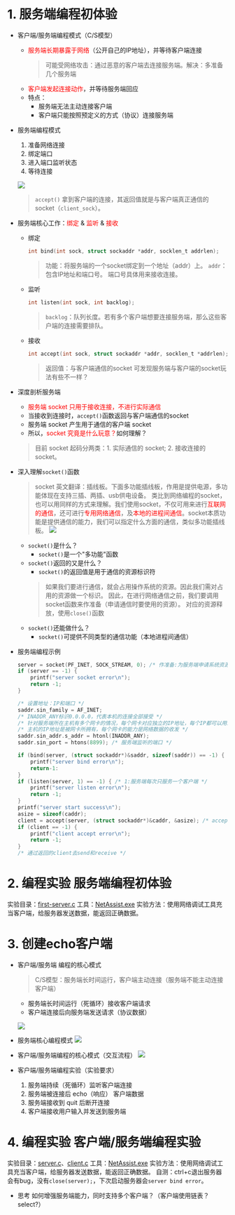 # 1. 服务端编程初体验

- 客户端/服务端编程模式（C/S模型）
    - <font color=red>服务端长期暴露于网络</font>（公开自己的IP地址），并等待客户端连接
        > 可能受网络攻击：通过恶意的客户端去连接服务端。解决：多准备几个服务端
    - <font color=red>客户端发起连接动作</font>，并等待服务端回应
    - 特点：
        - 服务端无法主动连接客户端
        - 客户端只能按照预定义的方式（协议）连接服务端

- 服务端编程模式
    1. 准备网络连接
    2. 绑定端口
    3. 进入端口监听状态
    4. 等待连接

    ![](vx_images/02_1.png)
    > `accept()` 拿到客户端的连接，其返回值就是与客户端真正通信的socket（`client_sock`）。

- 服务端核心工作：<font color=red>绑定</font> & <font color=red>监听</font> & <font color=red>接收</font>
    - 绑定
        ```c
        int bind(int sock, struct sockaddr *addr, socklen_t addrlen);
        ```
        > 功能：将服务端的一个socket绑定到一个地址（addr）上。
        > `addr`：包含IP地址和端口号。
        > 端口号具体用来接收连接。
    - 监听
        ```c
        int listen(int sock, int backlog);
        ```
        > `backlog`：队列长度。若有多个客户端想要连接服务端，那么这些客户端的连接需要排队。
    - 接收
        ```c
        int accept(int sock, struct sockaddr *addr, socklen_t *addrlen);
        ```
        > 返回值：与客户端通信的socket
        > 可发现服务端与客户端的socket玩法有些不一样？

- 深度剖析服务端
    - <font color=red>服务端 socket 只用于接收连接，不进行实际通信</font>
    - 当接收到连接时，`accept()`函数返回与客户端通信的socket
    - 服务端 socket 产生用于通信的客户端 socket
    - 所以，<font color=red>socket 究竟是什么玩意？</font>如何理解？
    > 目前 socket 起码分两类：1. 实际通信的 socket; 2. 接收连接的 socket。

- 深入理解`socket()`函数
    > socket 英文翻译：插线板。下面多功能插线板，作用是提供电源，多功能体现在支持三插、两插、usb供电设备。
    > 类比到网络编程的socket，也可以用同样的方式来理解。我们使用socket，不仅可用来进行<font color=red>互联网的通信</font>，还可进行<font color=red>专用网络通信</font>，及<font color=red>本地的进程间通信</font>。socket本质功能是提供通信的能力，我们可以指定什么方面的通信，类似多功能插线板。
    > ![](vx_images/02_2.png)
    - `socket()`是什么？
        - `socket()`是一个"多功能"函数
    - `socket()`返回的又是什么？
        - `socket()`的返回值是用于通信的资源标识符
        > 如果我们要进行通信，就会占用操作系统的资源。因此我们需对占用的资源做一个标识。
        > 因此，在进行网络通信之前，我们要调用socket函数来作准备（申请通信时要使用的资源）。
        > 对应的资源释放，使用`close()`函数
    - `socket()`还能做什么？
        - `socket()`可提供不同类型的通信功能（本地进程间通信）


- 服务端编程示例

    ```c
    server = socket(PF_INET, SOCK_STREAM, 0); /* 作准备:为服务端申请系统资源 */
    if (server == -1) {
        printf("server socket error\n");
        return -1;
    }

    /* 设置地址：IP和端口 */
    saddr.sin_family = AF_INET;
    /* INADDR_ANY标识0.0.0.0，代表本机的连接全部接受 */
    /* 针对服务端所在主机有多个网卡的情况，每个网卡对应独立的IP地址，每个IP都可以用来通信 */
    /* 主机的IP地址是被网卡所拥有，每个网卡的能力是网络数据的收发 */
    saddr.sin_addr.s_addr = htonl(INADDR_ANY);
    saddr.sin_port = htons(8899); /* 服务端监听的端口 */

    if (bind(server, (struct sockaddr*)&saddr, sizeof(saddr)) == -1) {
        printf("server bind error\n");
        return-1:
    }
    if (listen(server, 1) == -1) { /* 1:服务端每次只服务一个客户端 */
        printf("server listen error\n");
        return -1;
    }
    printf("server start success\n");
    asize = sizeof(caddr);
    client = accept(server, (struct sockaddr*)&caddr, &asize); /* accept调用后将进入阻塞状态 */
    if (client == -1) {
        printf("client accept error\n");
        return -1;
    }
    /* 通过返回的client去send和receive */
    ```

# 2. 编程实验 服务端编程初体验
实验目录：[first-server.c](vx_attachments\02\code\first-server.c)
工具：[NetAssist.exe](vx_attachments\01\NetAssist\NetAssist.exe)
实验方法：使用网络调试工具充当客户端，给服务器发送数据，能返回正确数据。

# 3. 创建echo客户端
- 客户端/服务端 编程的核心模式
    > C/S模型：服务端长时间运行，客户端主动连接（服务端不能主动连接客户端）
    - 服务端长时间运行（死循环）接收客户端请求
    - 客户端连接后向服务端发送请求（协议数据）

    ![](vx_images/02_3.png)

- 服务端核心编程模式
![](vx_images/02_4.png)

- 客户端/服务端编程的核心模式（交互流程）
![](vx_images/02_5.png)

- 客户端/服务端编程实验（实验要求）
    1. 服务端持续（死循环）监听客户端连接
    2. 服务端被连接后 echo（响应） 客户端数据
    3. 服务端接收到 quit 后断开连接
    4. 客户端接收用户输入并发送到服务端

# 4. 编程实验 客户端/服务端编程实验
实验目录：[server.c](vx_attachments\02\code\server.c)、[client.c](vx_attachments\02\code\client.c)
工具：[NetAssist.exe](vx_attachments\01\NetAssist\NetAssist.exe)
实验方法：使用网络调试工具充当客户端，给服务器发送数据，能返回正确数据。
自测：ctrl+c退出服务器会有bug，没有`close(server);`，下次启动服务器会`server bind error`。

- 思考
    如何增强服务端能力，同时支持多个客户端？（客户端使用链表？select?）
